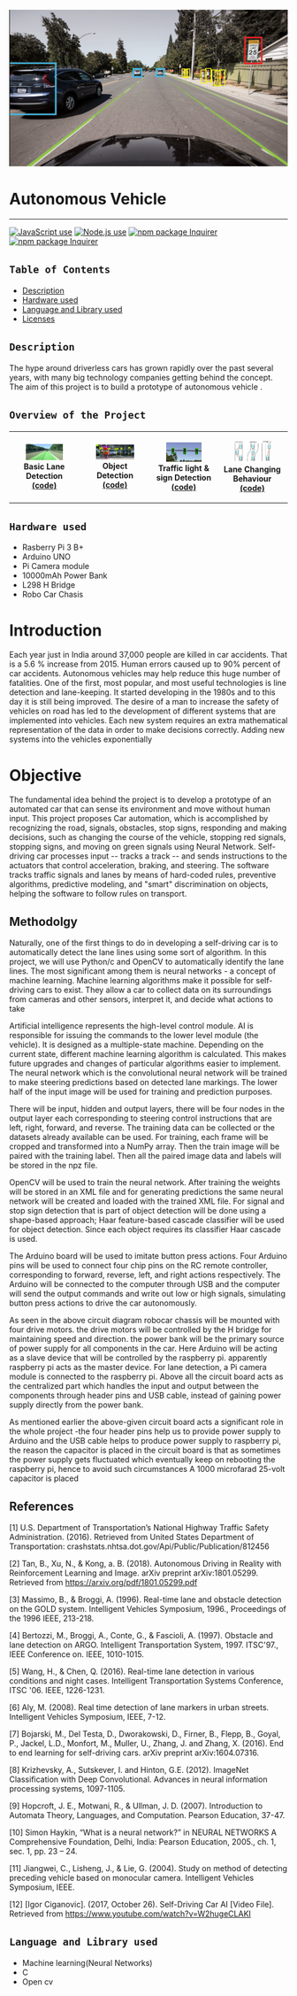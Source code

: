 ![command-line-pic](2.png)

# Autonomous Vehicle

---

<a href="https://img.shields.io/badge/JavaScipt-100%25-yellow"><img alt="JavaScript use" src="https://img.shields.io/badge/C-100%25-yellow"></a> <a href="https://img.shields.io/badge/Used-Node.js-red"><img alt="Node.js use" src="https://img.shields.io/badge/used-Rasberrypi-red"></a> <a href="https://img.shields.io/badge/used-Arduino-orange"><img alt="npm package Inquirer" src="https://img.shields.io/badge/used-Arduino-orange"></a><a href="https://img.shields.io/badge/used-Arduino-orange"><img alt="npm package Inquirer" src="https://img.shields.io/badge/used- Neural Networks-orange"></a>

## `Table of Contents`

- [Description](#)
- [Hardware used](#)
- [Language and Library used](#)
- [Licenses](#licenses)


## `Description`

The hype around driverless cars has grown rapidly over the past several years, with many big technology companies getting behind the concept. The aim of this project is to build a prototype of autonomous vehicle . 


## `Overview of the Project`
<table style="width:100%">
  <tr>
    <th>
      <p align="center">
           <a href=""><img src="lane.png" alt="Overview" width="60%" height="60%"></a>
           <br>Basic Lane Detection
           <br><a href="https://github.com/BK3820/Autonomous_car/tree/main/laneDetection">(code)</a>
      </p>
    </th>
        <th><p align="center">
           <a href=""><img src="obj.png" alt="Overview" width="60%" height="60%"></a>
           <br>Object Detection
           <br><a href="https://github.com/BK3820/Autonomous_car/tree/main/object_detection">(code)</a>
        </p>
    </th>
       <th><p align="center">
           <a href="c"><img src="tr.png" alt="Overview" width="60%" height="60%"></a>
           <br>Traffic light & sign  Detection 
           <br><a href="https://github.com/BK3820/Autonomous_car/tree/main/Trafficlight">(code)</a>
        </p>
    </th>
        <th><p align="center">
           <a href=""><img src="beh.png" alt="Overview" width="60%" height="60%"></a>
           <br>Lane Changing Behaviour
           <br><a href="https://github.com/BK3820/Autonomous_car/tree/main/Lane_chng_beh">(code)</a>
        </p>
    </th>
  </tr>
  
</table>

## `Hardware used`

- Rasberry Pi 3 B+
- Arduino UNO
- Pi Camera module
- 10000mAh Power Bank
- L298 H Bridge
- Robo Car Chasis

# Introduction

Each year just in India around 37,000 people are killed in car accidents. That is a 5.6 % increase from 2015. Human errors caused up to 90% percent of car accidents. Autonomous vehicles may help reduce this huge number of fatalities. One of the first, most popular, and most useful technologies is line detection and lane-keeping. It started developing in the 1980s and to this day it is still being improved. The desire of a man to increase the safety of vehicles on road has led to the development of different systems that are implemented into vehicles. Each new system requires an extra mathematical representation of the data in order to make decisions correctly. Adding new systems into the vehicles exponentially


# Objective
  
 The fundamental idea behind the project is to develop a prototype of an automated car that can sense its environment and move without human input. This project proposes Car automation, which is accomplished by recognizing the road, signals, obstacles, stop signs, responding and making decisions, such as changing the course of the vehicle, stopping red signals, stopping signs, and moving on green signals using Neural Network. Self-driving car processes input -- tracks a track -- and sends instructions to the actuators that control acceleration, braking, and steering. The software tracks traffic signals and lanes by means of hard-coded rules, preventive algorithms, predictive modeling, and "smart" discrimination on objects, helping the software to follow rules on transport.

## Methodolgy
		


Naturally, one of the first things to do in developing a self-driving car is to automatically detect the lane lines using some sort of algorithm. In this project, we will use Python/c and OpenCV to automatically identify the lane lines. The most significant among them is neural networks - a concept of machine learning. Machine learning algorithms make it possible for self-driving cars to exist. They allow a car to collect data on its surroundings from cameras and other sensors, interpret it, and decide what actions to take

Artificial intelligence represents the high-level control module. AI is responsible for issuing the commands to the lower level module (the vehicle). It is designed as a multiple-state machine. Depending on the current state, different machine learning algorithm is calculated. This makes future upgrades and changes of particular algorithms easier to implement. The neural network which is the convolutional neural network will be trained to make steering predictions based on detected lane markings. The lower half of the input image will be used for training and prediction purposes.

There will be input, hidden and output layers, there will be four nodes in the output layer each corresponding to steering control instructions that are left, right, forward, and reverse. The training data can be collected or the datasets already available can be used. For training, each frame will be cropped and transformed into a NumPy array. Then the train image will be paired with the training label. Then all the paired image data and labels will be stored in the npz file.

OpenCV will be used to train the neural network. After training the weights will be stored in an XML file and for generating predictions the same neural network will be created and loaded with the trained XML file. For signal and stop sign detection that is part of object detection will be done using a shape-based approach; Haar feature-based cascade classifier will be used for object detection. Since each object requires its classifier Haar cascade is used.

The Arduino board will be used to imitate button press actions. Four Arduino pins will be used to connect four chip pins on the RC remote controller, corresponding to forward, reverse, left, and right actions respectively. The Arduino will be connected to the computer through USB and the computer will send the output commands and write out low or high signals, simulating button press actions to drive the car autonomously.

As seen in the above circuit diagram robocar chassis will be mounted with four drive motors. the drive motors will be controlled by the H bridge for maintaining speed and direction. the power bank will be the primary source of power supply for all components in the car. Here Arduino will be acting as a slave device that will be controlled by the raspberry pi. apparently raspberry pi acts as the master device. For lane detection, a Pi camera module is connected to the raspberry pi. Above all the circuit board acts as the centralized part which handles the input and output between the components through header pins and USB cable, instead of gaining power supply directly from the power bank.


As mentioned earlier the above-given circuit board acts a significant role in the whole project -the four header pins help us to provide power supply to Arduino and the USB cable helps to produce power supply to raspberry pi, the reason the capacitor is placed in the circuit board is that as sometimes the power supply gets fluctuated which eventually keep on rebooting the raspberry pi, hence to avoid such circumstances A 1000 microfarad 25-volt capacitor is placed



## References


[1] U.S. Department of Transportation’s National Highway Traffic Safety Administration. (2016). Retrieved from United States Department of Transportation: crashstats.nhtsa.dot.gov/Api/Public/Publication/812456 

[2] Tan, B., Xu, N., & Kong, a. B. (2018). Autonomous Driving in Reality with Reinforcement Learning and Image. arXiv preprint arXiv:1801.05299. Retrieved from https://arxiv.org/pdf/1801.05299.pdf 

[3] Massimo, B., & Broggi, A. (1996). Real-time lane and obstacle detection on the GOLD system. Intelligent Vehicles Symposium, 1996., Proceedings of the 1996 IEEE, 213-218. 

[4] Bertozzi, M., Broggi, A., Conte, G., & Fascioli, A. (1997). Obstacle and lane detection on ARGO. Intelligent Transportation System, 1997. ITSC'97., IEEE Conference on. IEEE, 1010-1015. 

[5] Wang, H., & Chen, Q. (2016). Real-time lane detection in various conditions and night cases. Intelligent Transportation Systems Conference, ITSC '06. IEEE, 1226-1231. 

[6] Aly, M. (2008). Real time detection of lane markers in urban streets. Intelligent Vehicles Symposium, IEEE, 7-12. 

[7] Bojarski, M., Del Testa, D., Dworakowski, D., Firner, B., Flepp, B., Goyal, P., Jackel, L.D., Monfort, M., Muller, U., Zhang, J. and Zhang, X. (2016). End to end learning for self-driving cars. arXiv preprint arXiv:1604.07316. 

[8] Krizhevsky, A., Sutskever, I. and Hinton, G.E. (2012). ImageNet Classification with Deep Convolutional. Advances in neural information processing systems, 1097-1105. 

[9] Hopcroft, J. E., Motwani, R., & Ullman, J. D. (2007). Introduction to Automata Theory, Languages, and Computation. Pearson Education, 37-47. 

[10] Simon Haykin, “What is a neural network?” in NEURAL NETWORKS A Comprehensive Foundation, Delhi, India: Pearson Education, 2005., ch. 1, sec. 1, pp. 23 – 24. 

[11] Jiangwei, C., Lisheng, J., & Lie, G. (2004). Study on method of detecting preceding vehicle based on monocular camera. Intelligent Vehicles Symposium, IEEE. 

[12] [Igor Ciganovic]. (2017, October 26). Self-Driving Car AI [Video File]. Retrieved from https://www.youtube.com/watch?v=W2hugeCLAKI



## `Language and Library used`

- Machine learning(Neural Networks)
- C
- Open cv



